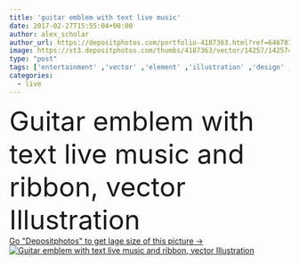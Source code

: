 ```yaml
---
title: 'guitar emblem with text live music'
date: 2017-02-27T15:55:04+00:00
author: alex_scholar
author_url: https://depositphotos.com/portfolio-4187363.html?ref=64678756
image: https://st3.depositphotos.com/thumbs/4187363/vector/14257/142574363/api_thumb_450.jpg?forcejpeg=true
type: "post"
tags: ['entertainment' ,'vector' ,'element' ,'illustration' ,'design' ,'painting' ,'ribbon' ,'equipment' ,'sign' ,'studio' ,'art' ,'abstract' ,'black' ,'electric' ,'retro' ,'banner' ,'modern' ,'funky' ,'pop' ,'symbol' ,'text' ,'sound' ,'digital' ,'note' ,'audio' ,'karaoke' ,'live' ,'music' ,'musical' ,'radio' ,'record' ,'drawing' ,'roll' ,'rock' ,'stereo' ,'amplifier' ,'imagery' ,'disco' ,'guitar' ,'contemporary' ,'logo' ,'emblem' ,'acoustic' ,'blues' ,'insignia' ,'and' ,'interconnect' ,'live music' ]
categories: 
  - live
---
```

<div aling="center">
            <font size="60"> Guitar emblem with text live music and ribbon, vector Illustration</font>   
</div>
<div>
    <a href='https://depositphotos.com/142574363/stock-illustration-guitar-emblem-with-text-live.html?ref=64678756' target=_blank > Go "Depositphotos" to get lage size of this picture ->
        <img href='https://depositphotos.com/142574363/stock-illustration-guitar-emblem-with-text-live.html?ref=64678756' src='https://st3.depositphotos.com/4187363/14257/v/950/depositphotos_142574363-stock-illustration-guitar-emblem-with-text-live.jpg?forcejpeg=true' alt='Guitar emblem with text live music and ribbon, vector Illustration' >
    </a>
</div>
